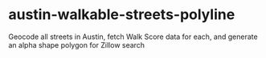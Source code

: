 # austin-walkable-streets-polyline
Geocode all streets in Austin, fetch Walk Score data for each, and generate an alpha shape polygon for Zillow search
